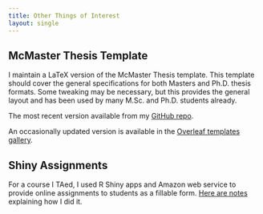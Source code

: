 ```yaml
---
title: Other Things of Interest
layout: single
---
```


## McMaster Thesis Template

I maintain a LaTeX version of the McMaster Thesis template. This template should cover the general specifications for both Masters and Ph.D. thesis formats. Some tweaking may be necessary, but this provides the general layout and has been used by many M.Sc. and Ph.D. students already.

The most recent version available from my [GitHub repo](https://github.com/benjaminfurman/McMaster_Thesis_Template).

An occasionally updated version is available in the [Overleaf templates gallery](https://www.overleaf.com/latex/templates/mcmaster-thesis-example/bjccppctqwgt#.V_wpQNxD9E4).


## Shiny Assignments

For a course I TAed, I used R Shiny apps and Amazon web service to provide online assignments to students as a fillable form. [Here are notes](/_posts/shiny_assignments.html) explaining how I did it.
